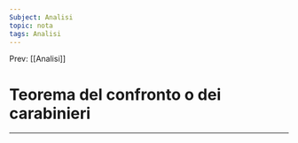 ```yaml
---
Subject: Analisi
topic: nota
tags: Analisi
---
```


Prev: [[Analisi]]

# Teorema del confronto o dei carabinieri
---

